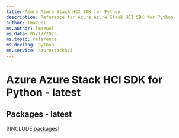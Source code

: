 ```yaml
---
title: Azure Azure Stack HCI SDK for Python
description: Reference for Azure Azure Stack HCI SDK for Python
author: lmazuel
ms.author: lmazuel
ms.data: 05/17/2023
ms.topic: reference
ms.devlang: python
ms.service: azurestackhci
---
```

# Azure Azure Stack HCI SDK for Python - latest
## Packages - latest
[!INCLUDE [packages](azure-stack-hci-index.md)]
